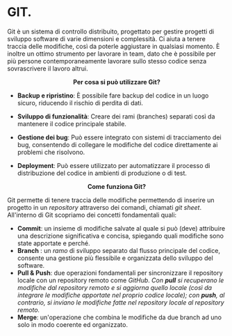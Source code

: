  # GIT.

Git è un sistema di controllo distribuito, progettato per gestire progetti di sviluppo software di varie dimensioni e complessità. Ci aiuta a tenere traccia delle modifiche, così da poterle aggiustare in qualsiasi momento. È inoltre un ottimo strumento per lavorare in team, dato che è possibile per più persone contemporaneamente lavorare sullo stesso codice senza sovrascrivere il lavoro altrui.

<p align="center"><strong>Per cosa si può utilizzare Git?</strong></p>

- **Backup e ripristino**: È possibile fare backup del codice in un luogo sicuro, riducendo il rischio di perdita di dati.

- **Sviluppo di funzionalità**: Creare dei rami (branches) separati così da mantenere il codice principale stabile.

- **Gestione dei bug**: Può essere integrato con sistemi di tracciamento dei bug, consentendo di collegare le modifiche del codice direttamente ai problemi che risolvono.

- **Deployment**: Può essere utilizzato per automatizzare il processo di distribuzione del codice in ambienti di produzione o di test.

<p align="center"><strong>Come funziona Git?</strong></p>

Git permette di tenere traccia delle modifiche permettendo di inserire un progetto in un *repository* attraverso dei comandi, chiamati _git sheet_.
All'interno di Git scopriamo dei concetti fondamentali quali:
- **Commit**: un insieme di modifiche salvate al quale si può (deve) attribuire una descrizione significativa e concisa, spiegando quali modifiche sono state apportate e perché.
- **Branch** : un _ramo_ di sviluppo separato dal flusso principale del codice, consente una gestione più flessibile e organizzata dello sviluppo del software. 
- **Pull & Push**: due operazioni fondamentali per sincronizzare il repository locale con un repository remoto come _GitHub_.
_Con **pull** si recuperano le modifiche dal repository remoto e si aggiorna quello locale (così da integrare le modifiche apportate nel proprio codice locale); con **push**, al contrario, si inviano le modifiche fatte nel repository locale al repository remoto._
- **Merge**: un'operazione che combina le modifiche da due branch ad uno solo in modo coerente ed organizzato.
